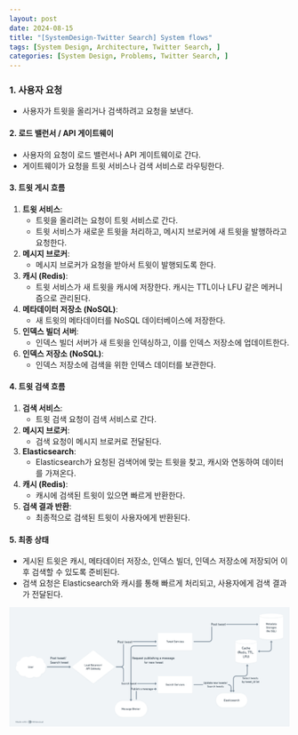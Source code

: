 ```yaml
---
layout: post
date: 2024-08-15
title: "[SystemDesign-Twitter Search] System flows"
tags: [System Design, Architecture, Twitter Search, ]
categories: [System Design, Problems, Twitter Search, ]
---
```



### 1. **사용자 요청**

- 사용자가 트윗을 올리거나 검색하려고 요청을 보낸다.

#### 2. **로드 밸런서 / API 게이트웨이**

- 사용자의 요청이 로드 밸런서나 API 게이트웨이로 간다.
- 게이트웨이가 요청을 트윗 서비스나 검색 서비스로 라우팅한다.

#### 3. **트윗 게시 흐름**

1. **트윗 서비스**:
	- 트윗을 올리려는 요청이 트윗 서비스로 간다.
	- 트윗 서비스가 새로운 트윗을 처리하고, 메시지 브로커에 새 트윗을 발행하라고 요청한다.
2. **메시지 브로커**:
	- 메시지 브로커가 요청을 받아서 트윗이 발행되도록 한다.
3. **캐시 (Redis)**:
	- 트윗 서비스가 새 트윗을 캐시에 저장한다. 캐시는 TTL이나 LFU 같은 메커니즘으로 관리된다.
4. **메타데이터 저장소 (NoSQL)**:
	- 새 트윗의 메타데이터를 NoSQL 데이터베이스에 저장한다.
5. **인덱스 빌더 서버**:
	- 인덱스 빌더 서버가 새 트윗을 인덱싱하고, 이를 인덱스 저장소에 업데이트한다.
6. **인덱스 저장소 (NoSQL)**:
	- 인덱스 저장소에 검색을 위한 인덱스 데이터를 보관한다.

#### 4. **트윗 검색 흐름**

1. **검색 서비스**:
	- 트윗 검색 요청이 검색 서비스로 간다.
2. **메시지 브로커**:
	- 검색 요청이 메시지 브로커로 전달된다.
3. **Elasticsearch**:
	- Elasticsearch가 요청된 검색어에 맞는 트윗을 찾고, 캐시와 연동하여 데이터를 가져온다.
4. **캐시 (Redis)**:
	- 캐시에 검색된 트윗이 있으면 빠르게 반환한다.
5. **검색 결과 반환**:
	- 최종적으로 검색된 트윗이 사용자에게 반환된다.

#### 5. **최종 상태**

- 게시된 트윗은 캐시, 메타데이터 저장소, 인덱스 빌더, 인덱스 저장소에 저장되어 이후 검색할 수 있도록 준비된다.
- 검색 요청은 Elasticsearch와 캐시를 통해 빠르게 처리되고, 사용자에게 검색 결과가 전달된다.

![0](/assets/img/2024-08-15-[SystemDesign-Twitter-Search]-System-flows.md/0.png)

